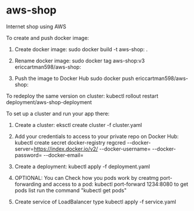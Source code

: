 # aws-shop
Internet shop using AWS

To create and push docker image:
1. Create docker image:
sudo docker build -t aws-shop:<version> .

2. Rename docker image:
sudo docker tag aws-shop:v3 ericcartman598/aws-shop:<version>

3. Push the image to Docker Hub
sudo docker push ericcartman598/aws-shop:<version>

To redeploy the same version on cluster: 
kubectl rollout restart deployment/aws-shop-deployment

To set up a cluster and run your app there:
1. Create a cluster:
eksctl create cluster -f cluster.yaml

2. Add your credentials to access to your private repo on Docker Hub:
kubectl create secret docker-registry regcred --docker-server=https://index.docker.io/v2/ --docker-username=<your 
dockerhub username> --docker-password=<your dockerhub password> --docker-email=<your email linked to your dockerhub account>

3. Create a deployment:
kubectl apply -f deployment.yaml

4. OPTIONAL: You can Сheck how you pods work by creatmg port-forwarding and access to a pod:
kubectl port-forward <your pod name> 1234:8080
to get pods list run the command "kubectl get pods"

5. Create service of LoadBalancer type
kubectl apply -f service.yaml
